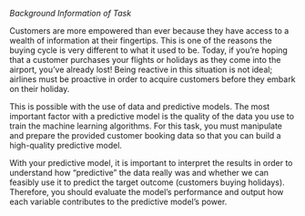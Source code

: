 *Background Information of Task*

Customers are more empowered than ever because they have access to a wealth of information at their fingertips. This is one of the reasons the buying cycle is very different to what it used to be. Today, if you’re hoping that a customer purchases your flights or holidays as they come into the airport, you’ve already lost! Being reactive in this situation is not ideal; airlines must be proactive in order to acquire customers before they embark on their holiday.

This is possible with the use of data and predictive models. The most important factor with a predictive model is the quality of the data you use to train the machine learning algorithms. For this task, you must manipulate and prepare the provided customer booking data so that you can build a high-quality predictive model.

With your predictive model, it is important to interpret the results in order to understand how “predictive” the data really was and whether we can feasibly use it to predict the target outcome (customers buying holidays). Therefore, you should evaluate the model’s performance and output how each variable contributes to the predictive model’s power.
